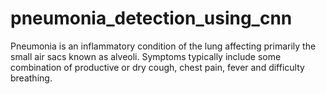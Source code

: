 # pneumonia_detection_using_cnn
Pneumonia is an inflammatory condition of the lung affecting primarily the small air sacs known as alveoli. Symptoms typically include some combination of productive or dry cough, chest pain, fever and difficulty breathing.
